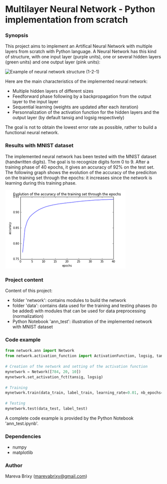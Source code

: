 # Multilayer Neural Network - Python implementation from scratch

### Synopsis ###
This project aims to implement an Artifical Neural Network with multiple layers from scratch with Python language.
A Neural Network has this kind of structure, with one input layer (purple units), one or several hidden layers (green units) and one output layer (pink units):

![Example of neural network structure (1-2-1)](img/feedforwardnn.png)

Here are the main characteristics of the implemented neural network: 

* Multiple hidden layers of different sizes 
* Feedforward phase following by a backpropagation from the output layer to the input layer
* Sequential learning (weights are updated after each iteration)
* Personnalization of the activation function for the hidden layers and the output layer (by default tansig and logsig respectively)

The goal is not to obtain the lowest error rate as possible, rather to build a functional neural network.

### Results with MNIST dataset ###

The implemented neural network has been tested with the MNIST dataset (handwritten digits). The goal is to recognize digits form 0 to 9. After a training phase of 40 epochs, it gives an accuracy of 92% on the test set. The following graph shows the evolution of the accuracy of the prediciton on the training set through the epochs: it increases since the network is learning during this training phase.

![Evolution of the prediction accuracy of the training set](img/training_acc_graph.png)

### Project content ###

Content of this project: 

* folder 'network': contains modules to build the network
* folder 'data': contains data used for the training and testing phases (to be added) with modules that can be used for data preprocessing (normalization)
* Python Notebook 'ann_test': illustration of the implemented network with MNIST dataset

### Code example ###

```python
from network.ann import Network
from network.activation_function import ActivationFunction, logsig, tansig

# Creation of the network and setting of the activation function
mynetwork = Network([784, 20, 10])
mynetwork.set_activation_fct(tansig, logsig)

# Training
mynetwork.train(data_train, label_train, learning_rate=0.01, nb_epochs=100)

# Testing
mynetwork.test(data_test, label_test)
```

A complete code example is provided by the Python Notebook 'ann_test.ipynb'.

### Dependencies ###

- numpy 
- matplotlib

### Author ###

Mareva Brixy (marevabrixy@gmail.com)

